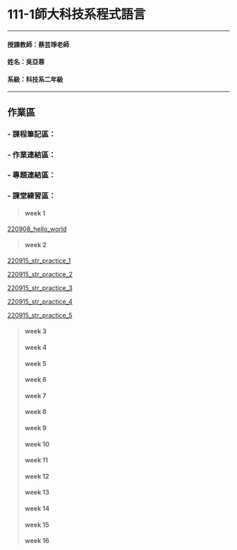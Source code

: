 
# 111-1師大科技系程式語言
---------------------
#### 授課教師：蔡芸琤老師
#### 姓名：吳亞蓉
#### 系級：科技系二年級
---------------------

## 作業區

### - 課程筆記區：


### - 作業連結區：

### - 專題連結區：

### - 課堂練習區：
> #### week 1
[220908_hello_world](http://localhost:8888/notebooks/Downloads/1111%20%E5%9B%9B234%20%E7%A8%8B%E5%BC%8F%E8%AA%9E%E8%A8%80/PL/220908_hello%20world.ipynb)

> #### week 2

[220915_str_practice_1](http://localhost:8888/notebooks/Downloads/1111%20%E5%9B%9B234%20%E7%A8%8B%E5%BC%8F%E8%AA%9E%E8%A8%80/PL/220915_str%20practice.ipynb)

[220915_str_practice_2](http://localhost:8888/notebooks/Downloads/1111%20%E5%9B%9B234%20%E7%A8%8B%E5%BC%8F%E8%AA%9E%E8%A8%80/PL/220915_str_practice_1.ipynb)

[220915_str_practice_3](http://localhost:8888/notebooks/Downloads/1111%20%E5%9B%9B234%20%E7%A8%8B%E5%BC%8F%E8%AA%9E%E8%A8%80/PL/220915_str_practice_3.ipynb)

[220915_str_practice_4](http://localhost:8888/notebooks/Downloads/1111%20%E5%9B%9B234%20%E7%A8%8B%E5%BC%8F%E8%AA%9E%E8%A8%80/PL/220915_str_practice_4.ipynb)

[220915_str_practice_5](http://localhost:8888/notebooks/Downloads/1111%20%E5%9B%9B234%20%E7%A8%8B%E5%BC%8F%E8%AA%9E%E8%A8%80/PL/220915_str_practice_5.ipynb)

> #### week 3
> #### week 4
> #### week 5
> #### week 6
> #### week 7
> #### week 8
> #### week 9
> #### week 10
> #### week 11
> #### week 12
> #### week 13
> #### week 14
> #### week 15
> #### week 16
